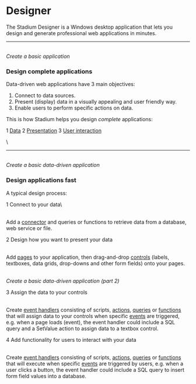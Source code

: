 # Designer

The Stadium Designer is a Windows desktop application that lets you design and generate professional web applications in minutes.

***

\
_Create a basic application_

### Design complete applications

Data-driven web applications have 3 main objectives:

1. Connect to data sources.
2. Present (display) data in a visually appealing and user friendly way.
3. Enable users to perform specific actions on data.

This is how Stadium helps you design _complete_ applications:

1 [Data](.gitbook/assets/designwithstadiumnext1) 2 [Presentation](.gitbook/assets/designwithstadiumnext2) 3 [User interaction](.gitbook/assets/designwithstadiumnext3)

\


***

\
_Create a basic data-driven application_

### Design applications fast

A typical design process:

1 Connect to your data\


\
Add a [connector](.gitbook/assets/Connectors) and queries or functions to retrieve data from a database, web service or file.

2 Design how you want to present your data

\
Add [pages](broken-reference) to your application, then drag-and-drop [controls](.gitbook/assets/Controls) (labels, textboxes, data grids, drop-downs and other form fields) onto your pages.

\
_Create a basic data-driven application (part 2)_

3 Assign the data to your controls

\
Create [event handlers](broken-reference) consisting of scripts, [actions](.gitbook/assets/Actions), [queries](.gitbook/assets/DatabaseConnector) or [functions](.gitbook/assets/WebServiceConnector) that will assign data to your controls when specific [events](broken-reference) are triggered, e.g. when a page loads (event), the event handler could include a SQL query and a SetValue action to assign data to a textbox control.

4 Add functionality for users to interact with your data

\
Create [event handlers](broken-reference) consisting of scripts, [actions](.gitbook/assets/Actions), [queries](.gitbook/assets/DatabaseConnector) or [functions](.gitbook/assets/WebServiceConnector) that will execute when specific [events](broken-reference) are triggered by users, e.g. when a user clicks a button, the event handler could include a SQL query to insert form field values into a database.
